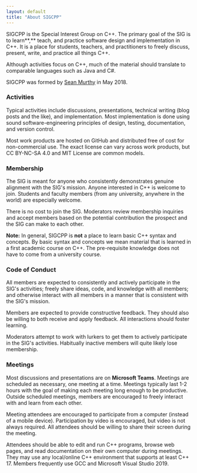 ```yaml
---
layout: default
title: "About SIGCPP"
---
```


SIGCPP is the Special Interest Group on C++. The primary goal of the SIG is to learn**,** teach, and practice software design and implementation in C++. It is a place for students, teachers, and practitioners to freely discuss, present, write, and practice all things C++. 

Although activities focus on C++, much of the material should translate to comparable languages such as Java and C\#.

SIGCPP was formed by [Sean Murthy](https://github.com/smurthys) in May 2018.

### **Activities**

Typical activities include discussions, presentations, technical writing \(blog posts and the like\), and implementation. Most implementation is done using sound software-engineering principles of design, testing, documentation, and version control. 

Most work products are hosted on GitHub and distributed free of cost for non-commercial use. The exact license can vary across work products, but CC BY-NC-SA 4.0 and MIT License are common models. 

### **Membership**

The SIG is meant for anyone who consistently demonstrates genuine alignment with the SIG's mission. Anyone interested in C++ is welcome to join. Students and faculty members \(from any university, anywhere in the world\) are especially welcome.

There is no cost to join the SIG. Moderators review membership inquiries and accept members based on the potential contribution the prospect and the SIG can make to each other.

**Note:** In general, SIGCPP is **not** a place to learn basic C++ syntax and concepts. By basic syntax and concepts we mean material that is learned in a first academic course on C++. The pre-requisite knowledge does not have to come from a university course.

### **Code of Conduct**

All members are expected to consistently and actively participate in the SIG's activities; freely share ideas, code, and knowledge with all members; and otherwise interact with all members in a manner that is consistent with the SIG's mission.

Members are expected to provide constructive feedback. They should also be willing to both receive and apply feedback. All interactions should foster learning.

Moderators attempt to work with lurkers to get them to actively participate in the SIG's activities. Habitually inactive members will quite likely lose membership.

### **Meetings**

Most discussions and presentations are on **Microsoft Teams**. Meetings are scheduled as necessary, one meeting at a time. Meetings typically last 1-2 hours with the goal of making each meeting long enough to be productive. Outside scheduled meetings, members are encouraged to freely interact with and learn from each other.

Meeting attendees are encouraged to participate from a computer \(instead of a mobile device\). Participation by video is encouraged, but video is not always required. All attendees should be willing to share their screen during the meeting.

Attendees should be able to edit and run C++ programs, browse web pages, and read documentation on their own computer during meetings. They may use any local/online C++ environment that supports at least C++ 17. Members frequently use GCC and Microsoft Visual Studio 2019.
